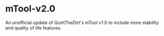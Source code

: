 # mTool-v2.0
An unofficial update of QuirtTheDirt's mTool v1.0 to include more stability and quality of life features.

